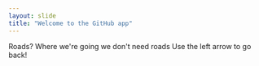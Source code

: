 ```yaml
---
layout: slide
title: "Welcome to the GitHub app"
---
```

Roads? Where we're going we don't need roads
Use the left arrow to go back!